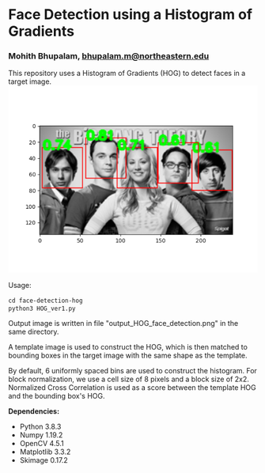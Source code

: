 # Face Detection using a Histogram of Gradients
### Mohith Bhupalam, bhupalam.m@northeastern.edu

This repository uses a Histogram of Gradients (HOG) to detect faces in a target image.
![Face Detection Output](output_HOG_face_detection.png)

Usage:
```
cd face-detection-hog
python3 HOG_ver1.py
```
Output image is written in file "output_HOG_face_detection.png" in the same directory.

A template image is used to construct the HOG, which is then matched to bounding boxes in the target image with the same shape as the template.

By default, 6 uniformly spaced bins are used to construct the histogram. For block normalization, we use a cell size of 8 pixels and a block size of 2x2.
Normalized Cross Correlation is used as a score between the template HOG and the bounding box's HOG.

**Dependencies:**
* Python 3.8.3
* Numpy 1.19.2
* OpenCV 4.5.1
* Matplotlib 3.3.2
* Skimage 0.17.2
